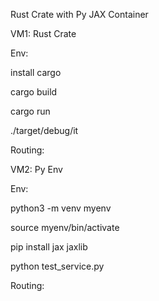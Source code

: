 Rust Crate with Py JAX Container

VM1: Rust Crate

Env:

install cargo

cargo build

cargo run 

./target/debug/it

Routing: 

VM2: Py Env

Env:

python3 -m venv myenv

source myenv/bin/activate

pip install jax jaxlib

python test_service.py

Routing:
